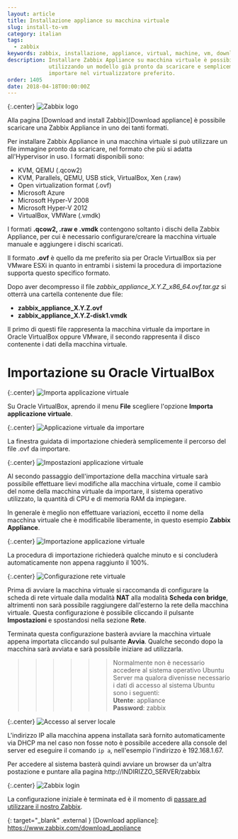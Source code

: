 ```yaml
---
layout: article
title: Installazione appliance su macchina virtuale
slug: install-to-vm
category: italian
tags:
  - zabbix
keywords: zabbix, installazione, appliance, virtual, machine, vm, download, ovf
description: Installare Zabbix Appliance su macchina virtuale è possibile
             utilizzando un modello già pronto da scaricare e semplicemente
             importare nel virtualizzatore preferito.
order: 1405
date: 2018-04-18T00:00:00Z
---
```


{:.center}
![Zabbix logo](/resources/articles/zabbix/logo.png)

Alla pagina [Download and install Zabbix][Download appliance] è possibile
scaricare una Zabbix Appliance in uno dei tanti formati.

Per installare Zabbix Appliance in una macchina virtuale si può utilizzare un
file immagine pronto da scaricare, nel formato che più si adatta all'Hypervisor
in uso. I formati disponibili sono:

* KVM, QEMU (.qcow2)
* KVM, Parallels, QEMU, USB stick, VirtualBox, Xen (.raw)
* Open virtualization format (.ovf)
* Microsoft Azure
* Microsoft Hyper-V 2008
* Microsoft Hyper-V 2012
* VirtualBox, VMWare (.vmdk)

I formati **.qcow2, .raw e .vmdk** contengono soltanto i dischi della
Zabbix Appliance, per cui è necessario configurare/creare la macchina virtuale
manuale e aggiungere i dischi scaricati.

Il formato **.ovf** è quello da me preferito sia per Oracle VirtualBox sia per
VMware ESXi in quanto in entrambi i sistemi la procedura di importazione
supporta questo specifico formato.

Dopo aver decompresso il file *zabbix_appliance_X.Y.Z_x86_64.ovf.tar.gz* si
otterrà una cartella contenente due file:

* **zabbix_appliance_X.Y.Z.ovf**
* **zabbix_appliance_X.Y.Z-disk1.vmdk**

Il primo di questi file rappresenta la macchina virtuale da importare in Oracle
VirtualBox oppure VMware, il secondo rappresenta il disco contenente i dati
della macchina virtuale.

# Importazione su Oracle VirtualBox

{:.center}
![Importa applicazione virtuale](/resources/articles/zabbix/install-to-virtualbox/01.png)

Su Oracle VirtualBox, aprendo il menu **File** scegliere l'opzione
**Importa applicazione virtuale**.

{:.center}
![Applicazione virtuale da importare](/resources/articles/zabbix/install-to-virtualbox/02.png)

La finestra guidata di importazione chiederà semplicemente il percorso del file
.ovf da importare.

{:.center}
![Impostazioni applicazione virtuale](/resources/articles/zabbix/install-to-virtualbox/03.png)

Al secondo passaggio dell'importazione della macchina virtuale sarà possibile
effettuare lievi modifiche alla macchina virtuale, come il cambio del nome della
macchina virtuale da importare, il sistema operativo utilizzato, la quantità
di CPU e di memoria RAM da impiegare.

In generale è meglio non effettuare variazioni, eccetto il nome della macchina
virtuale che è modificabile liberamente, in questo esempio **Zabbix Appliance**.

{:.center}
![Importazione applicazione virtuale](/resources/articles/zabbix/install-to-virtualbox/04.png)

La procedura di importazione richiederà qualche minuto e si concluderà
automaticamente non appena raggiunto il 100%.

{:.center}
![Configurazione rete virtuale](/resources/articles/zabbix/install-to-virtualbox/05.png)

Prima di avviare la macchina virtuale si raccomanda di configurare la scheda di
rete virtuale dalla modalità **NAT** alla modalità **Scheda con bridge**,
altrimenti non sarà possibile raggiungere dall'esterno la rete della macchina
virtuale. Questa configurazione è possibile cliccando il pulsante **Impostazioni**
e spostandosi nella sezione **Rete**.

Terminata questa configurazione basterà avviare la macchina virtuale appena
importata cliccando sul pulsante **Avvia**. Qualche secondo dopo la macchina
sarà avviata e sarà possibile iniziare ad utilizzarla.

>>>>>> Normalmente non è necessario accedere al sistema operativo Ubuntu Server
ma qualora divenisse necessario i dati di accesso al sistema Ubuntu sono i
seguenti:  
**Utente**: appliance  
**Password**: zabbix

{:.center}
![Accesso al server locale](/resources/articles/zabbix/install-from-iso/03.png)

L'indirizzo IP alla macchina appena installata sarà fornito automaticamente via
DHCP ma nel caso non fosse noto è possibile accedere alla console del server
ed eseguire il comando ```ip a```, nell'esempio l'indirizzo è 192.168.1.67.

Per accedere al sistema basterà quindi avviare un browser da un'altra postazione
e puntare alla pagina http://INDIRIZZO_SERVER/zabbix

{:.center}
![Zabbix login](/resources/articles/zabbix/login.png)

La configurazione iniziale è terminata ed è il momento di
[passare ad utilizzare il nostro Zabbix][Frontend first view].

{: target="_blank" .external }
[Download appliance]: https://www.zabbix.com/download_appliance

[Frontend first view]: frontend-first-view.html
